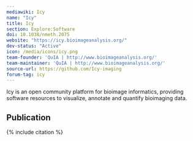 ```yaml
---
mediawiki: Icy
name: "Icy"
title: Icy
section: Explore:Software
doi: 10.1038/nmeth.2075
website: "https://icy.bioimageanalysis.org/"
dev-status: "Active"
icon: /media/icons/icy.png
team-founder: 'QuIA | http://www.bioimageanalysis.org/'
team-maintainer: 'QuIA | http://www.bioimageanalysis.org/'
source-url: https://github.com/Icy-imaging
forum-tag: icy
---
```


Icy is an open community platform for bioimage informatics, providing software resources to visualize, annotate and quantify bioimaging data.

## Publication

{% include citation %}
